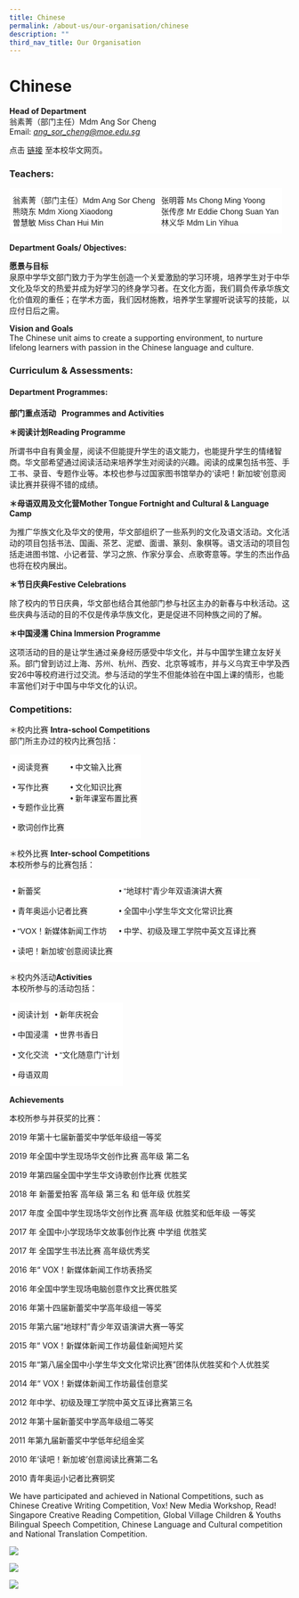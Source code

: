 ```yaml
---
title: Chinese
permalink: /about-us/our-organisation/chinese
description: ""
third_nav_title: Our Organisation
---
```

# **Chinese**

**Head of Department**     
翁素菁（部门主任）Mdm Ang Sor Cheng     
Email: [_ang\_sor\_cheng@moe.edu.sg_](mailto:ang_sor_cheng@moe.edu.sg)

点击 [链接](https://sfsschinese.wixsite.com/sfsscl) 至本校华文网页。  

### Teachers:

<table style="border-collapse:collapse;border-spacing:0" class="tg"><thead><tr><td style="background-color:#FFF;border-color:#ffffff;border-style:solid;border-width:1px;font-family:Arial, sans-serif;font-size:14px;overflow:hidden;padding:10px 5px;text-align:left;vertical-align:top;word-break:normal">翁素菁（部门主任）Mdm Ang Sor Cheng<br>熊晓东                 Mdm Xiong Xiaodong<br>曽慧敏                 Miss Chan Hui Min</td><td style="background-color:#FFF;border-color:#ffffff;border-style:solid;border-width:1px;font-family:Arial, sans-serif;font-size:14px;overflow:hidden;padding:10px 5px;text-align:left;vertical-align:top;word-break:normal">张明蓉      Ms Chong Ming Yoong<br>张传彦      Mr Eddie Chong Suan Yan<br>林义华      Mdm Lin Yihua </td></tr></thead></table>

**Department Goals/ Objectives:**

**愿景与目标**        
泉原中学华文部门致力于为学生创造一个关爱激励的学习环境，培养学生对于中华文化及华文的热爱并成为好学习的终身学习者。在文化方面，我们肩负传承华族文化价值观的重任；在学术方面，我们因材施教，培养学生掌握听说读写的技能，以应付日后之需。

**Vision and Goals**     
The Chinese unit aims to create a supporting environment, to nurture lifelong learners with passion in the Chinese language and culture.

  

### Curriculum & Assessments:

#### Department Programmes:

**部门重点活动   Programmes and Activities**

**＊阅读计划Reading Programme**

所谓书中自有黄金屋，阅读不但能提升学生的语文能力，也能提升学生的情绪智商。华文部希望通过阅读活动来培养学生对阅读的兴趣。阅读的成果包括书签、手工书、录音、专题作业等。本校也参与过国家图书馆举办的‘读吧！新加坡’创意阅读比赛并获得不错的成绩。

**＊母语双周及文化营Mother Tongue Fortnight and Cultural & Language Camp**

为推广华族文化及华文的使用，华文部组织了一些系列的文化及语文活动。文化活动的项目包括书法、国画、茶艺、泥塑、面谱、篆刻、象棋等。语文活动的项目包括走进图书馆、小记者营、学习之旅、作家分享会、点歌寄意等。学生的杰出作品也将在校内展出。

**＊节日庆典Festive Celebrations**

除了校内的节日庆典，华文部也结合其他部门参与社区主办的新春与中秋活动。这些庆典与活动的目的不仅是传承华族文化，更是促进不同种族之间的了解。

**＊中国浸濡 China Immersion Programme**

这项活动的目的是让学生通过亲身经历感受中华文化，并与中国学生建立友好关系。部门曾到访过上海、苏州、杭州、西安、北京等城市，并与义乌宾王中学及西安26中等校府进行过交流。参与活动的学生不但能体验在中国上课的情形，也能丰富他们对于中国与中华文化的认识。

  
### Competitions:

＊校内比赛 **Intra-school Competitions**  
部门所主办过的校内比赛包括：

<table style="border-collapse:collapse;border-spacing:0" class="tg"><thead><tr><td style="background-color:#ffffff;border-color:#ffffff;border-style:solid;border-width:1px;font-family:Arial, sans-serif;font-size:14px;overflow:hidden;padding:10px 5px;text-align:left;vertical-align:top;word-break:normal"> • 阅读竞赛<br><br> • 写作比赛<br><br> • 专题作业比赛<br><br> • 歌词创作比赛<br></td><td style="background-color:#ffffff;border-color:#ffffff;border-style:solid;border-width:1px;font-family:Arial, sans-serif;font-size:14px;overflow:hidden;padding:10px 5px;text-align:left;vertical-align:top;word-break:normal"> • 中文输入比赛<br><br> • 文化知识比赛<br> • 新年课室布置比赛<br></td></tr></thead></table>

＊校外比赛 **Inter-school Competitions**       
本校所参与的比赛包括：

<table style="border-collapse:collapse;border-spacing:0" class="tg"><thead><tr><td style="background-color:#ffffff;border-color:#ffffff;border-style:solid;border-width:1px;font-family:Arial, sans-serif;font-size:14px;overflow:hidden;padding:10px 5px;text-align:left;vertical-align:top;word-break:normal"> • 新蕾奖<br><br> • 青年奥运小记者比赛<br><br> • “VOX！新媒体新闻工作坊<br><br> • 读吧！新加坡’创意阅读比赛<br></td><td style="background-color:#ffffff;border-color:#ffffff;border-style:solid;border-width:1px;font-family:Arial, sans-serif;font-size:14px;overflow:hidden;padding:10px 5px;text-align:left;vertical-align:top;word-break:normal"> • “地球村”青少年双语演讲大赛<br><br> • 全国中小学生华文文化常识比赛<br><br> • 中学、初级及理工学院中英文互译比赛<br></td></tr></thead></table>
  
	
＊校内外活动**Activities**  
 本校所参与的活动包括：  

<table style="border-collapse:collapse;border-spacing:0" class="tg"><thead><tr><td style="background-color:#ffffff;border-color:#ffffff;border-style:solid;border-width:1px;font-family:Arial, sans-serif;font-size:14px;overflow:hidden;padding:10px 5px;text-align:left;vertical-align:top;word-break:normal"> • 阅读计划<br><br> • 中国浸濡<br><br> • 文化交流<br><br> • 母语双周<br></td><td style="background-color:#ffffff;border-color:#ffffff;border-style:solid;border-width:1px;font-family:Arial, sans-serif;font-size:14px;overflow:hidden;padding:10px 5px;text-align:left;vertical-align:top;word-break:normal"> • 新年庆祝会<br><br> • 世界书香日<br><br> • “文化随意门”计划</td></tr></thead></table>



**Achievements**

本校所参与并获奖的比赛：

2019 年第十七届新蕾奖中学低年级组一等奖

2019 年全国中学生现场华文创作比赛 高年级 第二名

2019 年第四届全国中学生华文诗歌创作比赛 优胜奖

2018 年 新蕾爱拍客 高年级 第三名 和 低年级 优胜奖

2017 年度 全国中学生现场华文创作比赛 高年级 优胜奖和低年级 一等奖

2017 年 全国中小学现场华文故事创作比赛 中学组 优胜奖

2017 年 全国学生书法比赛 高年级优秀奖

2016 年“ VOX！新媒体新闻工作坊表扬奖

2016 年全国中学生现场电脑创意作文比赛优胜奖

2016 年第十四届新蕾奖中学高年级组一等奖

2015 年第六届“地球村”青少年双语演讲大赛一等奖

2015 年“ VOX！新媒体新闻工作坊最佳新闻短片奖

2015 年“第八届全国中小学生华文文化常识比赛”团体队优胜奖和个人优胜奖

2014 年“ VOX！新媒体新闻工作坊最佳创意奖

2012 年中学、初级及理工学院中英文互译比赛第三名

2012 年第十届新蕾奖中学高年级组二等奖

2011 年第九届新蕾奖中学低年纪组金奖

2010 年‘读吧！新加坡’创意阅读比赛第二名

2010 青年奥运小记者比赛铜奖

We have participated and achieved in National Competitions, such as Chinese Creative Writing Competition, Vox! New Media Workshop, Read! Singapore Creative Reading Competition, Global Village Children & Youths Bilingual Speech Competition, Chinese Language and Cultural competition and National Translation Competition.

![](/images/CSUN2121.jpg)

![](/images/EGXU2073.jpg)

![](/images/FMEF8236.jpg)